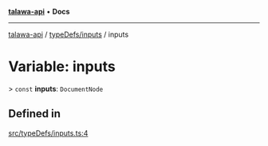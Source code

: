 [**talawa-api**](../../../README.md) • **Docs**

***

[talawa-api](../../../modules.md) / [typeDefs/inputs](../README.md) / inputs

# Variable: inputs

\> `const` **inputs**: `DocumentNode`

## Defined in

[src/typeDefs/inputs.ts:4](https://github.com/PalisadoesFoundation/talawa-api/blob/790ab2939a7c80eb0ff31afd318f8889a001f225/src/typeDefs/inputs.ts#L4)
